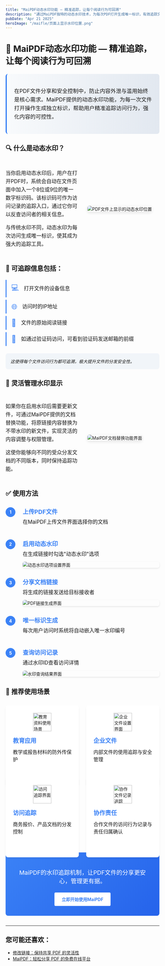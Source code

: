 ```yaml
---
title: "MaiPDF动态水印功能 — 精准追踪，让每个阅读行为可回溯"
description: "通过MaiPDF独特的动态水印技术，为每次PDF打开生成唯一标识，有效追踪文档访问记录，防止未授权分享。"
pubDate: "Apr 21 2025"
heroImage: "/maifle/页面上显示水印位置.png"
---
```


# 🔐 MaiPDF动态水印功能 — 精准追踪，让每个阅读行为可回溯

<div class="intro-panel">
  <p>在PDF文件分享和安全控制中，防止内容外泄与滥用始终是核心需求。MaiPDF提供的动态水印功能，为每一次文件打开操作生成独立标识，帮助用户精准追踪访问行为，强化内容的可控性。</p>
</div>

## 🔍 什么是动态水印？

<div class="feature-section">
  <div class="feature-content">
    <p>当你启用动态水印后，用户在打开PDF时，系统会自动在文件页面中加入一个8位或9位的唯一数字标识码。该标识码可作为访问记录的追踪入口，通过它你可以反查访问者的相关信息。</p>
    <p>与传统水印不同，动态水印为每次访问生成唯一标识，使其成为强大的追踪工具。</p>
  </div>
  <div class="feature-image">
    <img src="/maifle/页面上显示水印位置.png" alt="PDF文件上显示的动态水印位置" class="medium">
  </div>
</div>

## 📌 可追踪信息包括：

<div class="tracking-features">
  <div class="tracking-item">
    <div class="tracking-icon">💻</div>
    <div class="tracking-text">打开文件的设备信息</div>
  </div>
  
  <div class="tracking-item">
    <div class="tracking-icon">🌐</div>
    <div class="tracking-text">访问时的IP地址</div>
  </div>
  
  <div class="tracking-item">
    <div class="tracking-icon">🔗</div>
    <div class="tracking-text">文件的原始阅读链接</div>
  </div>
  
  <div class="tracking-item">
    <div class="tracking-icon">📧</div>
    <div class="tracking-text">如通过验证码访问，可看到验证码发送邮箱的前缀</div>
  </div>
</div>

<p class="tracking-note">这使得每个文件访问行为都可追溯，极大提升文件的分发安全性。</p>

## 🔄 灵活管理水印显示

<div class="feature-section reverse">
  <div class="feature-image">
    <img src="/maifle/替换文件的页面.png" alt="MaiPDF文档替换功能界面" class="medium">
  </div>
  <div class="feature-content">
    <p>如果你在启用水印后需要更新文件，可通过MaiPDF提供的文档替换功能，将原链接内容替换为不带水印的新文件，实现灵活的内容调整与权限管理。</p>
    <p>这使你能够向不同的受众分发文档的不同版本，同时保持追踪功能。</p>
  </div>
</div>

## ✅ 使用方法

<div class="steps-container">
  <div class="step-item">
    <div class="step-number">1</div>
    <div class="step-content">
      <h3>上传PDF文件</h3>
      <p>在MaiPDF上传文件界面选择你的文档</p>
    </div>
  </div>
  
  <div class="step-item">
    <div class="step-number">2</div>
    <div class="step-content">
      <h3>启用动态水印</h3>
      <p>在生成链接时勾选"动态水印"选项</p>
      <img src="/maifle/动态水印的选项.png" alt="动态水印选项设置界面" class="small">
    </div>
  </div>
  
  <div class="step-item">
    <div class="step-number">3</div>
    <div class="step-content">
      <h3>分享文档链接</h3>
      <p>将生成的链接发送给目标接收者</p>
      <img src="/maifle/PDF链接生成的时候显示的信息.png" alt="PDF链接生成界面" class="small">
    </div>
  </div>
  
  <div class="step-item">
    <div class="step-number">4</div>
    <div class="step-content">
      <h3>唯一标识生成</h3>
      <p>每次用户访问时系统将自动嵌入唯一水印编号</p>
    </div>
  </div>
  
  <div class="step-item">
    <div class="step-number">5</div>
    <div class="step-content">
      <h3>查询访问记录</h3>
      <p>通过水印ID查看访问详情</p>
      <img src="/maifle/水印码查询结果.png" alt="水印查询结果界面" class="small">
    </div>
  </div>
</div>

## 🧩 推荐使用场景

<div class="use-case-container">
  <div class="use-case-item">
    <div class="use-case-icon">
      <img src="/maifle/展示PDF列子.png" alt="教育资料使用场景" class="tiny">
    </div>
    <div class="use-case-content">
      <h3>教育应用</h3>
      <p>教学或报告材料的防外传保护</p>
    </div>
  </div>
  
  <div class="use-case-item">
    <div class="use-case-icon">
      <img src="/maifle/没加电话验证的设置界面.png" alt="企业文件设置界面" class="tiny">
    </div>
    <div class="use-case-content">
      <h3>企业文件</h3>
      <p>内部文件的使用追踪与安全管理</p>
    </div>
  </div>
  
  <div class="use-case-item">
    <div class="use-case-icon">
      <img src="/maifle/阅读记录查询.png" alt="访问追踪界面" class="tiny">
    </div>
    <div class="use-case-content">
      <h3>访问追踪</h3>
      <p>商务报价、产品文档的分发控制</p>
    </div>
  </div>
  
  <div class="use-case-item">
    <div class="use-case-icon">
      <img src="/maifle/阅读记录查询结果示例.png" alt="协作文件记录追踪" class="tiny">
    </div>
    <div class="use-case-content">
      <h3>协作责任</h3>
      <p>合作文件的访问行为记录与责任归属确认</p>
    </div>
  </div>
</div>

<div class="conclusion-box">
  <p>MaiPDF的水印追踪机制，让PDF文件的分享更安心，管理更有据。</p>
  <div class="cta-button">
    <a href="https://maipdf.com">立即开始使用MaiPDF</a>
  </div>
</div>

---

## 您可能还喜欢：

- [修改链接：保持共享 PDF 的灵活性](/blog/cn/modify-link/)
- [MaiPDF：轻松分享 PDF 的免费在线平台](/blog/cn/easy-pdf-sharing/)

<style>
  /* 基础样式 */
  .intro-panel {
    background: linear-gradient(to right, #f8fafc, #e2e8f0);
    border-left: 4px solid #3b82f6;
    padding: 1.5rem;
    border-radius: 0.5rem;
    margin: 1.5rem 0;
    font-size: 1.1rem;
    line-height: 1.6;
  }
  
  /* 功能区域并排布局 */
  .feature-section {
    display: grid;
    grid-template-columns: 1fr 1fr;
    gap: 2rem;
    align-items: center;
    margin: 2rem 0;
  }
  
  .feature-section.reverse {
    direction: rtl;
  }
  
  .feature-section.reverse > * {
    direction: ltr;
  }
  
  .feature-content {
    font-size: 1.05rem;
    line-height: 1.6;
  }
  
  .feature-image img {
    max-width: 100%;
    height: auto;
    border-radius: 6px;
    box-shadow: 0 3px 10px rgba(0,0,0,0.1);
    float: none;
    margin: 0;
  }
  
  /* 追踪功能列表 */
  .tracking-features {
    margin: 1.5rem 0;
  }
  
  .tracking-item {
    padding: 0.5rem 0;
    padding-left: 1rem;
    margin-bottom: 0.5rem;
    display: flex;
    align-items: center;
    border-left: 3px solid #3b82f6;
  }
  
  .tracking-icon {
    font-size: 1.5rem;
    margin-right: 1rem;
    color: #3b82f6;
  }
  
  .tracking-text {
    font-size: 1.05rem;
    line-height: 1.5;
  }
  
  .tracking-note {
    background: #f1f5f9;
    padding: 1rem;
    border-radius: 0.5rem;
    font-style: italic;
    margin: 1.5rem 0;
  }
  
  /* 使用步骤说明 */
  .steps-container {
    margin: 2rem 0;
  }
  
  .step-item {
    display: flex;
    margin-bottom: 2rem;
    align-items: flex-start;
  }
  
  .step-number {
    background: #3b82f6;
    color: white;
    width: 2rem;
    height: 2rem;
    border-radius: 50%;
    display: flex;
    align-items: center;
    justify-content: center;
    font-weight: bold;
    margin-right: 1.5rem;
    flex-shrink: 0;
  }
  
  .step-content {
    flex: 1;
  }
  
  .step-content h3 {
    margin-top: 0;
    margin-bottom: 0.5rem;
    font-size: 1.2rem;
    color: #3b82f6;
  }
  
  .step-content p {
    margin: 0;
    font-size: 1.05rem;
    line-height: 1.5;
    margin-bottom: 0.75rem;
  }
  
  .step-content img {
    border-radius: 6px;
    box-shadow: 0 2px 5px rgba(0,0,0,0.1);
    display: block;
    float: none;
    margin: 0;
    max-width: 100%;
  }
  
  /* 使用场景区域 */
  .use-case-container {
    display: grid;
    grid-template-columns: repeat(2, 1fr);
    gap: 1.5rem;
    margin: 2rem 0;
  }
  
  .use-case-item {
    background: white;
    border-radius: 8px;
    box-shadow: 0 4px 6px rgba(0,0,0,0.05);
    padding: 1.5rem;
    display: flex;
    flex-direction: column;
    height: 100%;
  }
  
  .use-case-icon {
    margin-bottom: 1rem;
    display: flex;
    align-items: center;
    justify-content: center;
  }
  
  .use-case-icon img {
    width: 60px;
    height: 60px;
    object-fit: contain;
    float: none;
    margin: 0;
  }
  
  .use-case-content {
    flex: 1;
  }
  
  .use-case-content h3 {
    margin-top: 0;
    margin-bottom: 0.75rem;
    font-size: 1.2rem;
    color: #3b82f6;
  }
  
  .use-case-content p {
    margin: 0;
    font-size: 1rem;
    line-height: 1.5;
  }
  
  /* 结论区域 */
  .conclusion-box {
    background: linear-gradient(135deg, #3b82f6, #2563eb);
    color: white;
    padding: 2rem;
    border-radius: 0.5rem;
    margin: 2rem 0;
    text-align: center;
  }
  
  .conclusion-box p {
    font-size: 1.2rem;
    margin-bottom: 1.5rem;
  }
  
  .cta-button a {
    display: inline-block;
    background: white;
    color: #3b82f6;
    padding: 0.75rem 1.5rem;
    border-radius: 0.25rem;
    font-weight: bold;
    text-decoration: none;
    transition: transform 0.2s;
  }
  
  .cta-button a:hover {
    transform: scale(1.05);
  }
  
  /* 响应式适配 */
  @media (max-width: 768px) {
    .feature-section {
      grid-template-columns: 1fr;
      gap: 1.5rem;
    }
    
    .use-case-container {
      grid-template-columns: 1fr;
    }
    
    .feature-image {
      order: -1;
    }
    
    .feature-section.reverse .feature-image {
      order: -1;
    }
    
    .step-item {
      flex-direction: column;
    }
    
    .step-number {
      margin-bottom: 1rem;
    }
  }
</style>